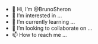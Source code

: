 - 👋 Hi, I’m @BrunoSheron
- 👀 I’m interested in ...
- 🌱 I’m currently learning ...
- 💞️ I’m looking to collaborate on ...
- 📫 How to reach me ...

<!---
BrunoSheron/BrunoSheron is a ✨ special ✨ repository because its `README.md` (this file) appears on your GitHub profile.
You can click the Preview link to take a look at your changes.
--->
